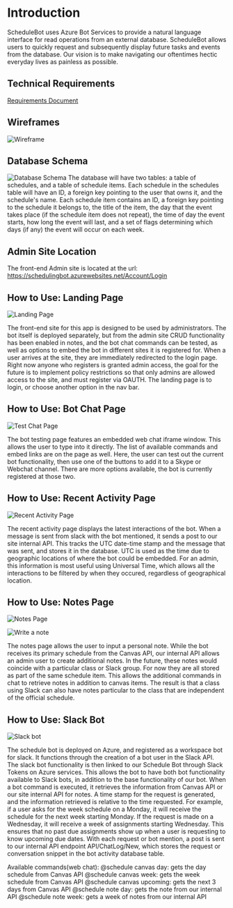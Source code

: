 # Introduction 
ScheduleBot uses Azure Bot Services to provide a natural language interface for read operations from an external database.
ScheduleBot allows users to quickly request and subsequently display future tasks and events from the database. 
Our vision is to make navigating our oftentimes hectic everyday lives as painless as possible.  

## Technical Requirements

[Requirements Document](https://github.com/ScheduleBot/ScheduleBotApp/blob/bot-name-fix/requirements.md)

## Wireframes
![Wireframe](/AllWireFrames.PNG)

## Database Schema
![Database Schema](/DBSchema.png)
The database will have two tables: a table of schedules, and a table of schedule items. Each schedule in the schedules table will have an ID, a foreign key pointing to the user that owns it, and the schedule's name. Each schedule item contains an ID, a foreign key pointing to the schedule it belongs to, the title of the item, the day that the event takes place (if the schedule item does not repeat), the time of day the event starts, how long the event will last, and a set of flags determining which days (if any) the event will occur on each week.

## Admin Site Location

The front-end Admin site is located at the url: https://schedulingbot.azurewebsites.net/Account/Login

## How to Use: Landing Page

![Landing Page](./Assets/LandingPage.jpg)

The front-end site for this app is designed to be used by administrators. The bot itself is deployed separately, but from the admin site CRUD functionality has been enabled in notes, and the bot chat commands can be tested, as well as options to embed the bot in different sites it is registered for. When a user arrives at the site, they are immediately redirected to the login page. Right now anyone who registers is granted admin access, the goal for the future is to implement policy restrictions so that only admins are allowed access to the site, and must register via OAUTH. The landing page is to login, or choose another option in the nav bar.

## How to Use: Bot Chat Page

![Test Chat Page](./Assets/TestBotPage.jpg)

The bot testing page features an embedded web chat iframe window. This allows the user to type into it directly. The list of available commands and embed links are on the page as well. Here, the user can test out the current bot functionality, then use one of the buttons to add it to a Skype or Webchat channel. There are more options available, the bot is currently registered at those two.

## How to Use: Recent Activity Page

![Recent Activity Page](./Assets/RecentActivityPage.jpg)

The recent activity page displays the latest interactions of the bot. When a message is sent from slack with the bot mentioned, it sends a post to our site internal API. This tracks the UTC date-time stamp and the message that was sent, and stores it in the database. UTC is used as the time due to geographic locations of where the bot could be embedded. For an admin, this information is most useful using Universal Time, which allows all the interactions to be filtered by when they occured, regardless of geographical location.

## How to Use: Notes Page

![Notes Page](./Assets/ViewNotePage.jpg)

![Write a note](./Assets/AddNewNote.jpg)

The notes page allows the user to input a personal note. While the bot receives its primary schedule from the Canvas API, our internal API allows an admin user to create additional notes. In the future, these notes would coincide with a particular class or Slack group. For now they are all stored as part of the same schedule item. This allows the additional commands in chat to retrieve notes in addition to canvas items. The result is that a class using Slack can also have notes particular to the class that are independent of the official schedule. 

## How to Use: Slack Bot

![Slack bot](./Assets/Slack.jpg)

The schedule bot is deployed on Azure, and registered as a workspace bot for slack. It functions through the creation of a bot user in the Slack API. The slack bot functionality is then linked to our Schedule Bot through Slack Tokens on Azure services. This allows the bot to have both bot functionality available to Slack bots, in addition to the base functionality of our bot. When a bot command is executed, it retrieves the information from Canvas API or our site internal API for notes. A time stamp for the request is generated, and the information retrieved is relative to the time requested. For example, if a user asks for the week schedule on a Monday, it will receive the schedule for the next week starting Monday. If the request is made on a Wednesday, it will receive a week of assignments starting Wednesday. This ensures that no past due assignments show up when a user is requesting to know upcoming due dates. With each request or bot mention, a post is sent to our internal API endpoint API/ChatLog/New, which stores the request or conversation snippet in the bot activity database table.

Available commands(web chat):
@schedule canvas day: gets the day schedule from Canvas API
@schedule canvas week: gets the week schedule from Canvas API
@schedule canvas upcoming: gets the next 3 days from Canvas API
@schedule note day: gets the note from our internal API
@schedule note week: gets a week of notes from our internal API

